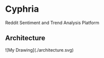 # Cyphria
Reddit Sentiment and Trend Analysis Platform

<h2>Architecture</h2>
![My Drawing](./architecture.svg)
